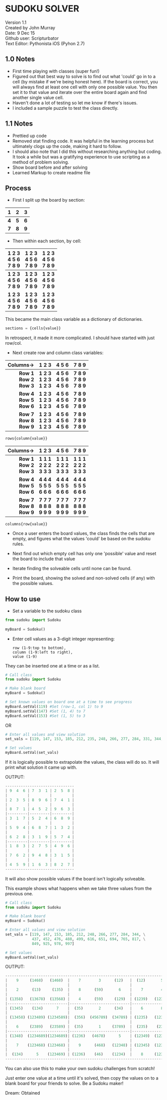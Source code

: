 SUDOKU SOLVER
=============

Version 1.1  
Created by John Murray  
Date: 9 Dec 15  
Github user: Scripturbator  
Text Editor: Pythonista iOS (Pyhon 2.7)  

1.0 Notes
---------

* First time playing with classes (super fun!)  
* Figured out that best way to solve is to find out what 'could' go in to a cell (by mistake if we're being honest here). If the board is correct, you will always find at least one cell with only one possible value. You then set it to that value and iterate over the entire board again and find another single value cell.  
* Haven't done a lot of testing so let me know if there's issues.  
* I included a sample puzzle to test the class directly.  
  
1.1 Notes
---------

* Prettied up code  
* Removed stat finding code. It was helpful in the learning process but ultimately clogs up the code, making it hard to follow.  
* I should also note that I did this without researching anything but coding. It took a while but was a gratifying experience to use scripting as a method of problem solving.  
* Show board before and after solving  
* Learned Markup to create readme file

Process
-------
* First I split up the board by section:  

**1**|**2**|**3**
:---:|:---:|:---:
**4**|**5**|**6**
**7**|**8**|**9**  

* Then within each section, by cell:  

**1  2  3**<br>**4  5  6**<br>**7  8  9**|**1  2  3**<br>**4  5  6**<br>**7  8  9**|**1  2  3**<br>**4  5  6**<br>**7  8  9**
:---:|:---:|:---:
**1  2  3**<br>**4  5  6**<br>**7  8  9**|**1  2  3**<br>**4  5  6**<br>**7  8  9**|**1  2  3**<br>**4  5  6**<br>**7  8  9**
**1  2  3**<br>**4  5  6**<br>**7  8  9**|**1  2  3**<br>**4  5  6**<br>**7  8  9**|**1  2  3**<br>**4  5  6**<br>**7  8  9**  
  
This became the main class variable as a dictionary of dictionaries.   

```python
sections = {cells{value}}
```  

In retrospect, it made it more complicated.  I should have started with just row/col.  
  
* Next create row and column class variables:  
  
|**Columns->**|**1  2  3**|**4  5  6**|**7  8  9**|
|---:|:---:|:---:|:---:|
|**Row 1**<br>**Row 2**<br>**Row 3**|**1  2  3**<br>**1  2  3**<br>**1  2  3**|**4  5  6**<br>**4  5  6**<br>**4  5  6**|**7  8  9**<br>**7  8  9**<br>**7  8  9**|
|**Row 4**<br>**Row 5**<br>**Row 6**|**1  2  3**<br>**1  2  3**<br>**1  2  3**|**4  5  6**<br>**4  5  6**<br>**4  5  6**|**7  8  9**<br>**7  8  9**<br>**7  8  9**|
|**Row 7**<br>**Row 8**<br>**Row 9**|**1  2  3**<br>**1  2  3**<br>**1  2  3**|**4  5  6**<br>**4  5  6**<br>**4  5  6**|**7  8  9**<br>**7  8  9**<br>**7  8  9**|  
  
```python
rows{column{value}}  
```  

|**Columns->**|**1  2  3**|**4  5  6**|**7  8  9**|
|---:|:---:|:---:|:---:|
|**Row 1**<br>**Row 2**<br>**Row 3**|**1  1  1**<br>**2  2  2**<br>**3  3  3**|**1  1  1**<br>**2  2  2**<br>**3  3  3**|**1  1  1**<br>**2  2  2**<br>**3  3  3**|
|**Row 4**<br>**Row 5**<br>**Row 6**|**4  4  4**<br>**5  5  5**<br>**6  6  6**|**4  4  4**<br>**5  5  5**<br>**6  6  6**|**4  4  4**<br>**5  5  5**<br>**6  6  6**|
|**Row 7**<br>**Row 8**<br>**Row 9**|**7  7  7**<br>**8  8  8**<br>**9  9  9**|**7  7  7**<br>**8  8  8**<br>**9  9  9**|**7  7  7**<br>**8  8  8**<br>**9  9  9**|  
  
`columns{row{value}}`  

* Once a user enters the board values, the class finds the cells that are empty, and figures what the values 'could' be based on the sudoku rules. 

* Next find out which empty cell has only one 'possible' value and reset the board to include that value

* Iterate finding the solveable cells until none can be found. 

* Print the board, showing the solved and non-solved cells (if any) with the possible values. 
  
How to use
----------

* Set a variable to the sudoku class  

```python
from sudoku import Sudoku  
    
myBoard = Sudoku()
```  

* Enter cell values as a 3-digit integer representing: 

      row (1-9:top to bottom),  
      column (1-9:left to right),  
      value (1-9)  
  
They can be inserted one at a time or as a list.  
  
```python
# Call class
from sudoku import Sudoku

# Make blank board
myBoard = Sudoku()

# Set known values on board one at a time to see progress
myBoard.setVal(119) #Set (row-1, col 1) to 9
myBoard.setVal(147) #Set (1, 4) to 7
myBoard.setVal(153) #Set (1, 5) to 3
```  
  
OR  
  
```python
# Enter all values and view solution
set_vals = [119, 147, 153, 185, 212, 235, 248, 266, 277, 284, 331, 344, 437, 452, 476, 488, 499, 616, 651, 694, 765, 817, 849, 873, 925, 978, 997]

# Set values
myBoard.setVal(set_vals)
````  

If it is logically possible to extrapolate the values, the class will do so. It will print what solution it came up with. 

OUTPUT:
```python
-------------------------------
| 9  4  6 | 7  3  1 | 2  5  8 |
|         |         |         |
| 2  3  5 | 8  9  6 | 7  4  1 |
|         |         |         |
| 8  7  1 | 4  5  2 | 9  6  3 |
|---------|---------|---------|
| 3  1  7 | 5  2  4 | 6  8  9 |
|         |         |         |
| 5  9  4 | 6  8  7 | 1  3  2 |
|         |         |         |
| 6  2  8 | 3  1  9 | 5  7  4 |
|---------|---------|---------|
| 1  8  3 | 2  7  5 | 4  9  6 |
|         |         |         |
| 7  6  2 | 9  4  8 | 3  1  5 |
|         |         |         |
| 4  5  9 | 1  6  3 | 8  2  7 |
-------------------------------
```

It will also show possible values if the board isn't logically solveable.

This example shows what happens when we take three values from the 
previous one. 

```python
# Call class
from sudoku import Sudoku

# Make blank board
myBoard = Sudoku()

# Enter all values and view solution
set_vals = [119, 147, 153, 185, 212, 248, 266, 277, 284, 344, \
            437, 452, 476, 488, 499, 616, 651, 694, 765, 817, \
            849, 925, 978, 997]

# Set values
myBoard.setVal(set_vals)
```
OUTPUT:  
```python
-------------------------------------------------------------------------------------
|    9     (1468)   (1468)  |    7        3      (12)   |  (12)       5     (1268)  |
|                           |                           |                           |
|    2      (13)     (135)  |    8      (59)       6    |    7        4      (13)   |
|                           |                           |                           |
| (1358)   (13678)  (13568) |    4      (59)     (129)  | (1239)   (12369)  (12368) |
|---------------------------|---------------------------|---------------------------|
| (1345)    (134)      7    |  (35)       2      (34)   |    6        8        9    |
|                           |                           |                           |
| (13458) (123489) (1234589)|  (356)  (456789)  (34789) | (1235)   (1237)   (1235)  |
|                           |                           |                           |
|    6     (2389)   (23589) |  (35)       1     (3789)  |  (235)    (237)      4    |
|---------------------------|---------------------------|---------------------------|
| (1348)  (1234689)(1234689)| (1236)   (4678)      5    | (12349)  (12369)  (1236)  |
|                           |                           |                           |
|    7    (123468) (123468) |    9      (468)   (12348) | (12345)  (1236)   (12356) |
|                           |                           |                           |
|  (134)      5    (123469) | (1236)    (46)    (1234)  |    8     (12369)     7    |
-------------------------------------------------------------------------------------   
```
You can also use this to make your own sudoku challenges from scratch! 

Just enter one value at a time until it's solved, then copy the values on to a blank board for your friends to solve. Be a Sudoku maker! 
  
Dream: Obtained
